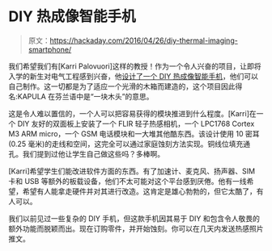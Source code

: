# DIY 热成像智能手机

> 原文：<https://hackaday.com/2016/04/26/diy-thermal-imaging-smartphone/>

我们希望我们有[Karri Palovuori]这样的教授！作为一个令人兴奋的项目，让即将入学的新生对电气工程感到兴奋，他[设计了一个 DIY 热成像智能手机](https://hackaday.io/project/9832-kapula-the-thermal-smartphone)，他们可以自己制作。这一切都是为了适应一个光滑的木箱而建造的，这个项目因此得名:KAPULA 在芬兰语中是“一块木头”的意思。

这是令人难以置信的，一个人可以把容易获得的模块推进到什么程度。[Karri]在一个 DIY 友好的双面板上安装了一个 FLIR 轻子热感相机，一个 LPC1768 Cortex M3 ARM micro，一个 GSM 电话模块和一大堆其他酷东西。该设计使用 10 密耳(0.25 毫米)的走线和空间，这完全可以通过家庭蚀刻方法实现。铜线位填充通孔。我们提到过他让学生自己做这些吗？多棒啊。

[Karri]希望学生们能改进软件方面的东西。有了加速计、麦克风、扬声器、SIM 卡和 USB 等额外的板载设备，他们不太可能对这个平台感到厌倦。他有一线希望，希望有人能拿走硬件并对其进行改造。这肯定是雄心勃勃的，但它太酷了，有人可以。

我们以前见过一些复杂的 DIY 手机，但这款手机因其易于 DIY 和包含令人敬畏的额外功能而脱颖而出。现在订购零件，并开始蚀刻。你可以在几天内发送热感照片推文。